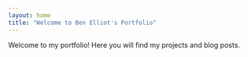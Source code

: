 ```yaml
---
layout: home
title: "Welcome to Ben Elliot's Portfolio"
---
```


Welcome to my portfolio! Here you will find my projects and blog posts.

